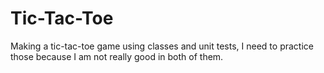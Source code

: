 # Tic-Tac-Toe
Making a tic-tac-toe game using classes and unit tests, I need to practice those because I am not really good in both of them.
